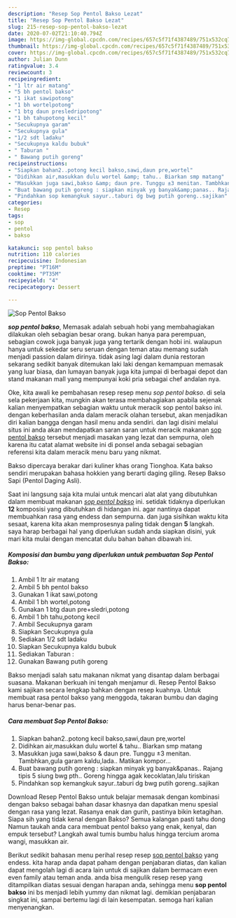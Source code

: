 ```yaml
---
description: "Resep Sop Pentol Bakso Lezat"
title: "Resep Sop Pentol Bakso Lezat"
slug: 215-resep-sop-pentol-bakso-lezat
date: 2020-07-02T21:10:40.794Z
image: https://img-global.cpcdn.com/recipes/657c5f71f4387489/751x532cq70/sop-pentol-bakso-foto-resep-utama.jpg
thumbnail: https://img-global.cpcdn.com/recipes/657c5f71f4387489/751x532cq70/sop-pentol-bakso-foto-resep-utama.jpg
cover: https://img-global.cpcdn.com/recipes/657c5f71f4387489/751x532cq70/sop-pentol-bakso-foto-resep-utama.jpg
author: Julian Dunn
ratingvalue: 3.4
reviewcount: 3
recipeingredient:
- "1 ltr air matang"
- "5 bh pentol bakso"
- "1 ikat sawipotong"
- "1 bh wortelpotong"
- "1 btg daun presledripotong"
- "1 bh tahupotong kecil"
- "Secukupnya garam"
- "Secukupnya gula"
- "1/2 sdt ladaku"
- "Secukupnya kaldu bubuk"
- " Taburan "
- " Bawang putih goreng"
recipeinstructions:
- "Siapkan bahan2..potong kecil bakso,sawi,daun pre,wortel"
- "Didihkan air,masukkan dulu wortel &amp; tahu.. Biarkan smp matang"
- "Masukkan juga sawi,bakso &amp; daun pre. Tunggu ±3 menitan. Tambhkan,gula garam kaldu,lada.. Matikan kompor..."
- "Buat bawang putih goreng : siapkan minyak yg banyak&amp;panas.. Rajang tipis 5 siung bwg pth.. Goreng hingga agak kecoklatan,lalu tiriskan"
- "Pindahkan sop kemangkuk sayur..taburi dg bwg putih goreng..sajikan"
categories:
- Resep
tags:
- sop
- pentol
- bakso

katakunci: sop pentol bakso 
nutrition: 110 calories
recipecuisine: Indonesian
preptime: "PT16M"
cooktime: "PT35M"
recipeyield: "4"
recipecategory: Dessert

---
```



![Sop Pentol Bakso](https://img-global.cpcdn.com/recipes/657c5f71f4387489/751x532cq70/sop-pentol-bakso-foto-resep-utama.jpg)

<b><i>sop pentol bakso</i></b>, Memasak adalah sebuah hobi yang membahagiakan dilakukan oleh sebagian besar orang. bukan hanya para perempuan, sebagian cowok juga banyak juga yang tertarik dengan hobi ini. walaupun hanya untuk sekedar seru seruan dengan teman atau memang sudah menjadi passion dalam dirinya. tidak asing lagi dalam dunia restoran sekarang sedikit banyak ditemukan laki laki dengan kemampuan memasak yang luar biasa, dan lumayan banyak juga kita jumpai di berbagai depot dan stand makanan mall yang mempunyai koki pria sebagai chef andalan nya.

Oke, kita awali ke pembahasan resep resep menu <i>sop pentol bakso</i>. di sela sela pekerjaan kita, mungkin akan terasa membahagiakan apabila sejenak kalian menyempatkan sebagian waktu untuk meracik sop pentol bakso ini. dengan keberhasilan anda dalam meracik olahan tersebut, akan menjadikan diri kalian bangga dengan hasil menu anda sendiri. dan lagi disini melalui situs ini anda akan mendapatkan saran saran untuk meracik makanan <u>sop pentol bakso</u> tersebut menjadi masakan yang lezat dan sempurna, oleh karena itu catat alamat website ini di ponsel anda sebagai sebagian referensi kita dalam meracik menu baru yang nikmat.

Bakso dipercaya berakar dari kuliner khas orang Tionghoa. Kata bakso sendiri merupakan bahasa hokkien yang berarti daging giling. Resep Bakso Sapi (Pentol Daging Asli).


Saat ini langsung saja kita mulai untuk mencari alat alat yang dibutuhkan dalam membuat makanan <u><i>sop pentol bakso</i></u> ini. setidak tidaknya diperlukan <b>12</b> komposisi yang dibutuhkan di hidangan ini. agar nantinya dapat membuahkan rasa yang endess dan sempurna. dan juga sisihkan waktu kita sesaat, karena kita akan memprosesnya paling tidak dengan <b>5</b> langkah. saya harap berbagai hal yang diperlukan sudah anda siapkan disini, yuk mari kita mulai dengan mencatat dulu bahan bahan dibawah ini.

<!--inarticleads1-->

##### Komposisi dan bumbu yang diperlukan untuk pembuatan Sop Pentol Bakso:

1. Ambil 1 ltr air matang
1. Ambil 5 bh pentol bakso
1. Gunakan 1 ikat sawi,potong
1. Ambil 1 bh wortel,potong
1. Gunakan 1 btg daun pre+sledri,potong
1. Ambil 1 bh tahu,potong kecil
1. Ambil Secukupnya garam
1. Siapkan Secukupnya gula
1. Sediakan 1/2 sdt ladaku
1. Siapkan Secukupnya kaldu bubuk
1. Sediakan  Taburan :
1. Gunakan  Bawang putih goreng


Bakso menjadi salah satu makanan nikmat yang disantap dalam berbagai suasana. Makanan berkuah ini tengah menjamur di. Resep Pentol Bakso kami sajikan secara lengkap bahkan dengan resep kuahnya. Untuk membuat rasa pentol bakso yang menggoda, takaran bumbu dan daging harus benar-benar pas. 

<!--inarticleads2-->

##### Cara membuat Sop Pentol Bakso:

1. Siapkan bahan2..potong kecil bakso,sawi,daun pre,wortel
1. Didihkan air,masukkan dulu wortel &amp; tahu.. Biarkan smp matang
1. Masukkan juga sawi,bakso &amp; daun pre. Tunggu ±3 menitan. Tambhkan,gula garam kaldu,lada.. Matikan kompor...
1. Buat bawang putih goreng : siapkan minyak yg banyak&amp;panas.. Rajang tipis 5 siung bwg pth.. Goreng hingga agak kecoklatan,lalu tiriskan
1. Pindahkan sop kemangkuk sayur..taburi dg bwg putih goreng..sajikan


Download Resep Pentol Bakso untuk belajar memasak dengan kombinasi dengan bakso sebagai bahan dasar khasnya dan dapatkan menu spesial dengan rasa yang lezat. Rasanya enak dan gurih, pastinya bikin ketagihan. Siapa sih yang tidak kenal dengan Bakso? Semua kalangan pasti tahu dong Namun taukah anda cara membuat pentol bakso yang enak, kenyal, dan empuk tersebut? Langkah awal tumis bumbu halus hingga tercium aroma wangi, masukkan air. 

Berikut sedikit bahasan menu perihal resep resep <u>sop pentol bakso</u> yang endess. kita harap anda dapat paham dengan penjabaran diatas, dan kalian dapat mengolah lagi di acara lain untuk di sajikan dalam bermacam even even family atau teman anda. anda bisa mengulik resep resep yang ditampilkan diatas sesuai dengan harapan anda, sehingga menu <b>sop pentol bakso</b> ini bs menjadi lebih yummy dan nikmat lagi. demikian penjabaran singkat ini, sampai bertemu lagi di lain kesempatan. semoga hari kalian menyenangkan.
